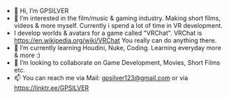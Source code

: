 - 👋 Hi, I’m GPSILVER
- 👀 I’m interested in the film/music & gaming industry. Making short films, videos & more myself. Currently i spend a lot of time in VR development. 
- I develop worlds & avatars for a game called "VRChat". VRChat is https://en.wikipedia.org/wiki/VRChat You really can do anything there.
- 🌱 I’m currently learning Houdini, Nuke, Coding. Learning everyday more & more :)
- 💞️ I’m looking to collaborate on Game Development, Movies, Short Films etc.
- 📫 You can reach me via Mail: gpsilver123@gmail.com or via https://linktr.ee/GPSILVER

